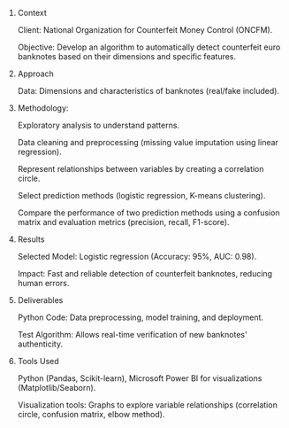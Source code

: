 1. Context
   
   Client: National Organization for Counterfeit Money Control (ONCFM).
   
   Objective: Develop an algorithm to automatically detect counterfeit euro banknotes based on their dimensions and specific features.

2. Approach

   Data: Dimensions and characteristics of banknotes (real/fake included).

4. Methodology:
   
   Exploratory analysis to understand patterns.
   
   Data cleaning and preprocessing (missing value imputation using linear regression).
   
   Represent relationships between variables by creating a correlation circle.
   
   Select prediction methods (logistic regression, K-means clustering).
   
   Compare the performance of two prediction methods using a confusion matrix and evaluation metrics (precision, recall, F1-score).

6. Results
   
   Selected Model: Logistic regression (Accuracy: 95%, AUC: 0.98).
   
   Impact: Fast and reliable detection of counterfeit banknotes, reducing human errors.

7. Deliverables
   
   Python Code: Data preprocessing, model training, and deployment.
   
   Test Algorithm: Allows real-time verification of new banknotes' authenticity.

8. Tools Used
   
   Python (Pandas, Scikit-learn), Microsoft Power BI for visualizations (Matplotlib/Seaborn).
   
   Visualization tools: Graphs to explore variable relationships (correlation circle, confusion matrix, elbow method).
